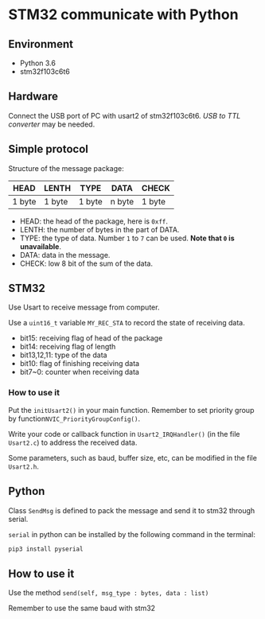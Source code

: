 # STM32 communicate with Python

## Environment

* Python 3.6
* stm32f103c6t6

## Hardware

Connect the USB port of PC with usart2 of stm32f103c6t6. *USB to TTL converter* may be needed. 

## Simple protocol 

Structure of the message package:

| HEAD   | LENTH  | TYPE   | DATA   | CHECK  |
| ------ | ------ | ------ | ------ | ------ |
| 1 byte | 1 byte | 1 byte | n byte | 1 byte |

* HEAD: the head of the package, here is `0xff`. 
* LENTH: the number of bytes in the part of DATA.  
* TYPE: the type of data. Number `1` to `7` can be used. **Note that `0` is unavailable**.  
* DATA: data in the message. 
* CHECK: low 8 bit of the sum of the data. 

## STM32

Use Usart to receive message from computer. 

Use a `uint16_t` variable `MY_REC_STA` to record the state of receiving data. 

* bit15: receiving flag of head of the package
* bit14: receiving flag of length
* bit13,12,11: type of the data
* bit10: flag of finishing receiving data 
* bit7~0: counter when receiving data 

### How to use it

Put the `initUsart2()` in your main function. Remember to set priority group by function`NVIC_PriorityGroupConfig()`. 

Write your code or callback function in `Usart2_IRQHandler()` (in the file `Usart2.c`) to address the received data. 

Some parameters, such as baud, buffer size, etc, can be modified in the file `Usart2.h`.  


## Python

Class `SendMsg` is defined to pack the message and send it to stm32 through serial. 

`serial` in python can be installed by the following command in the terminal: 

``` sh
pip3 install pyserial
```

## How to use it

Use the method `send(self, msg_type : bytes, data : list)` 

Remember to use the same baud with stm32

